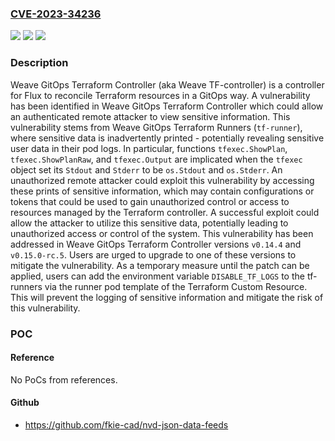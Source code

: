 ### [CVE-2023-34236](https://cve.mitre.org/cgi-bin/cvename.cgi?name=CVE-2023-34236)
![](https://img.shields.io/static/v1?label=Product&message=tf-controller&color=blue)
![](https://img.shields.io/static/v1?label=Version&message=%3D%20%3C%200.14.4%20&color=brighgreen)
![](https://img.shields.io/static/v1?label=Vulnerability&message=CWE-200%3A%20Exposure%20of%20Sensitive%20Information%20to%20an%20Unauthorized%20Actor&color=brighgreen)

### Description

Weave GitOps Terraform Controller (aka Weave TF-controller) is a controller for Flux to reconcile Terraform resources in a GitOps way. A vulnerability has been identified in Weave GitOps Terraform Controller which could allow an authenticated remote attacker to view sensitive information. This vulnerability stems from Weave GitOps Terraform Runners (`tf-runner`), where sensitive data is inadvertently printed - potentially revealing sensitive user data in their pod logs. In particular, functions `tfexec.ShowPlan`, `tfexec.ShowPlanRaw`, and `tfexec.Output` are implicated when the `tfexec` object set its `Stdout` and `Stderr` to be `os.Stdout` and `os.Stderr`. An unauthorized remote attacker could exploit this vulnerability by accessing these prints of sensitive information, which may contain configurations or tokens that could be used to gain unauthorized control or access to resources managed by the Terraform controller. A successful exploit could allow the attacker to utilize this sensitive data, potentially leading to unauthorized access or control of the system. This vulnerability has been addressed in Weave GitOps Terraform Controller versions `v0.14.4` and `v0.15.0-rc.5`. Users are urged to upgrade to one of these versions to mitigate the vulnerability. As a temporary measure until the patch can be applied, users can add the environment variable `DISABLE_TF_LOGS` to the tf-runners via the runner pod template of the Terraform Custom Resource. This will prevent the logging of sensitive information and mitigate the risk of this vulnerability.

### POC

#### Reference
No PoCs from references.

#### Github
- https://github.com/fkie-cad/nvd-json-data-feeds

